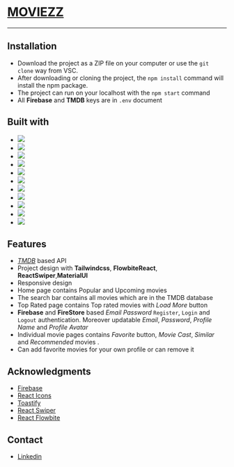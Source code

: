 # [MOVIEZZ]("")
<hr>

## Installation

- Download the project as a ZIP file on your computer or use the `git clone` way from VSC. 
- After downloading or cloning the project, the `npm install` command will install the npm package.
- The project can run on your localhost with the `npm start` command
- All **Firebase** and **TMDB** keys are in `.env` document

## Built with 

- <img src="https://img.shields.io/badge/HTML5-E34F26?style=for-the-badge&logo=html5&logoColor=white" />
- <img src="https://img.shields.io/badge/CSS3-1572B6?style=for-the-badge&logo=css3&logoColor=white" />
- <img src="https://img.shields.io/badge/Tailwind_CSS-38B2AC?style=for-the-badge&logo=tailwind-css&logoColor=white" />
- <img src="https://img.shields.io/badge/Material%20UI-007FFF?style=for-the-badge&logo=mui&logoColor=white" />
- <img src="https://img.shields.io/badge/JavaScript-323330?style=for-the-badge&logo=javascript&logoColor=F7DF1E" />
- <img src="https://img.shields.io/badge/React-20232A?style=for-the-badge&logo=react&logoColor=61DAFB" />
- <img src="https://img.shields.io/badge/React_Router-CA4245?style=for-the-badge&logo=react-router&logoColor=white" />
- <img src="https://img.shields.io/badge/Redux-593D88?style=for-the-badge&logo=redux&logoColor=white">
- <img src="https://img.shields.io/badge/firebase-ffca28?style=for-the-badge&logo=firebase&logoColor=black">
- <img src="https://img.shields.io/badge/GitHub-100000?style=for-the-badge&logo=github&logoColor=white">
- <img src="https://img.shields.io/badge/Netlify-00C7B7?style=for-the-badge&logo=netlify&logoColor=white">

## Features

- [*TMDB*](https://developers.themoviedb.org/3/getting-started/introduction) based API 
- Project design with **Tailwindcss**, **FlowbiteReact**, **ReactSwiper**,**MaterialUI**
- Responsive design
- Home page contains Popular and Upcoming movies
- The search bar contains all movies which are in the TMDB database
- Top Rated page contains Top rated movies with *Load More* button
- **Firebase** and **FireStore** based *Email* *Password* `Register`, `Login` and `Logout` authentication. Moreover updatable *Email*, *Password*, *Profile Name* and *Profile Avatar*
- Individual movie pages contains *Favorite* button, *Movie Cast*, *Similar* and *Recommended* movies .
- Can add favorite movies for your own profile or can remove it

## Acknowledgments

- [Firebase](https://firebase.google.com/)
- [React Icons](https://react-icons.github.io/react-icons/search)
- [Toastify](https://fkhadra.github.io/react-toastify/introduction/)
- [React Swiper](https://swiperjs.com/react)
- [React Flowbite](https://flowbite-react.com/)

## Contact

- [Linkedin](https://www.linkedin.com/in/karamanulas/)